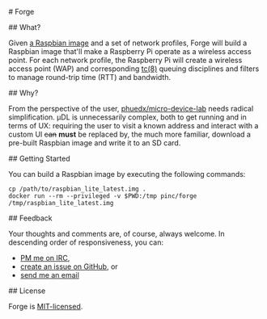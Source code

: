 # Forge

## What?

Given [a Raspbian image](https://www.raspberrypi.org/downloads/raspbian/) and a set of network
profiles, Forge will build a Raspbian image that'll make a Raspberry Pi operate as a wireless
access point. For each network profile, the Raspberry Pi will create a wireless access point (WAP)
and corresponding [tc(8)](http://linux.die.net/man/8/tc) queuing disciplines and filters to manage
round-trip time (RTT) and bandwidth.

## Why?

From the perspective of the user,
[phuedx/micro-device-lab](https://github.com/phuedx/micro-device-lab) needs radical simplification.
µDL is unnecessarily complex, both to get running and in terms of UX: requiring the user to visit a
known address and interact with a custom UI ~~can~~ **must** be replaced by, the much more familiar,
download a pre-built Raspbian image and write it to an SD card.

## Getting Started

You can build a Raspbian image by executing the following commands:

    cp /path/to/raspbian_lite_latest.img .
    docker run --rm --privileged -v $PWD:/tmp pinc/forge /tmp/raspbian_lite_latest.img

## Feedback

Your thoughts and comments are, of course, always welcome. In descending order of responsiveness,
you can:

* [PM me on IRC](https://webchat.freenode.net/),
* [create an issue on GitHub](https://github.com/pincio/forge/issues/new), or
* [send me an email](mailto:yo@samsmith.io)

## License

Forge is [MIT-licensed](./LICENSE).
